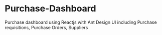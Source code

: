 # Purchase-Dashboard
Purchase dashboard using Reactjs with Ant Design UI including Purchase requisitions, Purchase Orders, Suppliers
